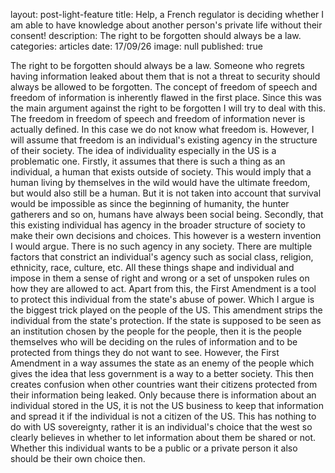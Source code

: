 layout: post-light-feature
title: Help, a French regulator is deciding whether I am able to have knowledge about another person's private life without their consent!
description: The right to be forgotten should always be a law. 
categories: articles
date: 17/09/26
image: null
published: true

The right to be forgotten should always be a law. Someone who regrets having information leaked about them that is not a threat to security should always be allowed to be forgotten. The concept of freedom of speech and freedom of information is inherently flawed in the first place. Since this was the main argument against the right to be forgotten I will try to deal with this. 
 The freedom in freedom of speech and freedom of information never is actually defined. In this case we do not know what freedom is. However, I will assume that freedom is an individual's existing agency in the structure of their society.  The idea of individuality especially in the US is a problematic one. Firstly, it assumes that there is such a thing as an individual, a human that exists outside of society. This would imply that a human living by themselves in the wild would have the ultimate freedom, but would also still be a human. But it is not taken into account that survival would be impossible as since the beginning of humanity, the hunter gatherers and so on, humans have always been social being. Secondly, that this existing individual has agency in the broader structure of society to make their own decisions and choices. This however is a western invention I would argue. There is no such agency in any society. There are multiple factors that constrict an individual's agency such as social class, religion, ethnicity, race, culture, etc. All these things shape and individual and impose in them a sense of right and wrong or a set of unspoken rules on how they are allowed to act. 
 Apart from this, the First Amendment is a tool to protect this individual from the state's abuse of power. Which I argue is the biggest trick played on the people of the US. This amendment strips the individual from the state's protection. If the state is supposed to be seen as an institution chosen by the people for the people, then it is the people themselves who will be deciding on the rules of information and to be protected from things they do not want to see. However, the First Amendment in a way assumes the state as an enemy of the people which gives the idea that less government is a way to a better society. This then creates confusion when other countries want their citizens protected from their information being leaked. Only because there is information about an individual stored in the US, it is not the US business to keep that information and spread it if the individual is not a citizen of the US. This has nothing to do with US sovereignty, rather it is an individual's choice that the west so clearly believes in whether to let information about them be shared or not. Whether this individual wants to be a public or a private person it also should be their own choice then.  
